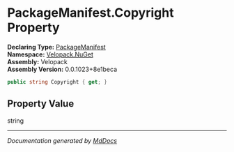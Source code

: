 ﻿<!--  
  <auto-generated>   
    The contents of this file were generated by a tool.  
    Changes to this file may be list if the file is regenerated  
  </auto-generated>   
-->

# PackageManifest.Copyright Property

**Declaring Type:** [PackageManifest](../index.md)  
**Namespace:** [Velopack.NuGet](../../index.md)  
**Assembly:** Velopack  
**Assembly Version:** 0.0.1023+8e1beca

```csharp
public string Copyright { get; }
```

## Property Value

string

___

*Documentation generated by [MdDocs](https://github.com/ap0llo/mddocs)*
